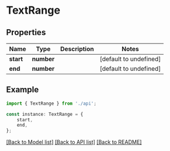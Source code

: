 # TextRange


## Properties

Name | Type | Description | Notes
------------ | ------------- | ------------- | -------------
**start** | **number** |  | [default to undefined]
**end** | **number** |  | [default to undefined]

## Example

```typescript
import { TextRange } from './api';

const instance: TextRange = {
    start,
    end,
};
```

[[Back to Model list]](../README.md#documentation-for-models) [[Back to API list]](../README.md#documentation-for-api-endpoints) [[Back to README]](../README.md)
